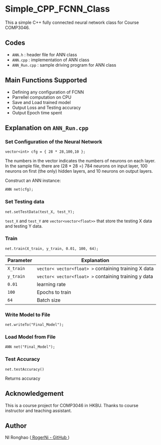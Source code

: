 # Simple_CPP_FCNN_Class
This a simple C++ fully connected neural network class for Course COMP3046.

## Codes
+ `ANN.h` : header file for ANN class
+ `ANN.cpp` : implementation of ANN class
+ `ANN_Run.cpp` : sample driving program for ANN class
  
## Main Functions Supported
+ Defining any configuration of FCNN
+ Parrellel computation on CPU
+ Save and Load trained model
+ Output Loss and Testing accuracy
+ Output Epoch time spent

## Explanation on `ANN_Run.cpp`

### Set Configuration of the Neural Network
```
vector<int> cfg = { 28 * 28,100,10 };
```
The numbers in the vector indicates the numbers of neurons on each layer. In the sample file, there are (28 * 28 =) 784 neurons on input layer, 100 neurons on first (the only) hidden layers, and 10 neurons on output layers.

Construct an ANN instance:

```
ANN net(cfg);
```

### Set Testing data
```
net.setTestData(test_X, test_Y);
```
`test_X` and `test_Y` are `vector<vector<float>>` that store the testing X data and testing Y data.

### Train
```
net.train(X_train, y_train, 0.01, 100, 64);
```

Parameter|Explanation
---|---
`X_train`| `vector< vector<float> >` containing training X data
`y_train`| `vector< vector<float> >` containing training y data
`0.01`| learning rate
`100`| Epochs to train
`64`| Batch size

### Write Model to File
```
net.writeTo("Final_Model");
```

### Load Model from File
```
ANN net("Final_Model");
```

### Test Accuracy
```
net.testAccuracy()
```
Returns accuracy

## Acknowledgement
This is a course project for COMP3046 in HKBU. Thanks to course instructor and teaching assistant.

## Author
NI Ronghao ([ RogerNi - GitHub ](https://github.com/RogerNi))
